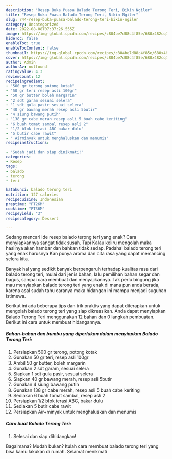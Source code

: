 ```yaml
---
description: "Resep Buka Puasa Balado Terong Teri, Bikin Ngiler"
title: "Resep Buka Puasa Balado Terong Teri, Bikin Ngiler"
slug: 744-resep-buka-puasa-balado-terong-teri-bikin-ngiler
category: Uncategorized
date: 2022-08-08T07:37:26.555Z
image: https://img-global.cpcdn.com/recipes/c804be7d88c4f85e/680x482cq70/balado-terong-teri-foto-resep-utama.jpg
hideToc: false
enableToc: true
enableTocContent: false
thumbnail: https://img-global.cpcdn.com/recipes/c804be7d88c4f85e/680x482cq70/balado-terong-teri-foto-resep-utama.jpg
cover: https://img-global.cpcdn.com/recipes/c804be7d88c4f85e/680x482cq70/balado-terong-teri-foto-resep-utama.jpg
author: Admin
authorAv: notfound
ratingvalue: 4.3
reviewcount: 12
recipeingredient:
- "500 gr terong potong kotak"
- "50 gr teri resep asli 100gr"
- "50 gr butter boleh margarin"
- "2 sdt garam sesuai selera"
- "1 sdt gula pasir sesuai selera"
- "40 gr bawang merah resep asli 5butir"
- "4 siung bawang putih"
- "138 gr cabe merah resep asli 5 buah cabe keriting"
- "6 buah tomat sambal resep asli 2"
- "1/2 blok terasi ABC bakar dulu"
- "5 butir cabe rawit"
- " Airminyak untuk menghaluskan dan menumis"
recipeinstructions:

- "Sudah jadi dan siap dinikmati!"
categories:
- Resep
tags:
- balado
- terong
- teri

katakunci: balado terong teri 
nutrition: 127 calories
recipecuisine: Indonesian
preptime: "PT26M"
cooktime: "PT36M"
recipeyield: "3"
recipecategory: Dessert

---
```



Sedang mencari ide resep balado terong teri yang enak? Cara menyiapkannya sangat tidak susah. Tapi Kalau keliru mengolah maka hasilnya akan hambar dan bahkan tidak sedap. Padahal balado terong teri yang enak harusnya Kan punya aroma dan cita rasa yang dapat memancing selera kita.


Banyak hal yang sedikit banyak berpengaruh terhadap kualitas rasa dari balado terong teri, mulai dari jenis bahan, lalu pemilihan bahan segar dan bagus, sampai cara membuat dan menyajikannya. Tak perlu bingung jika mau menyiapkan balado terong teri yang enak di mana pun anda berada, karena asal sudah tahu caranya maka hidangan ini mampu menjadi suguhan istimewa.




Berikut ini ada beberapa tips dan trik praktis yang dapat diterapkan untuk mengolah balado terong teri yang siap dikreasikan. Anda dapat menyiapkan Balado Terong Teri menggunakan 12 bahan dan 0 langkah pembuatan. Berikut ini cara untuk membuat hidangannya.

<!--inarticleads1-->

##### Bahan-bahan dan bumbu yang diperlukan dalam menyiapkan Balado Terong Teri:

1. Persiapkan 500 gr terong, potong kotak
1. Gunakan 50 gr teri, resep asli 100gr
1. Ambil 50 gr butter, boleh margarin
1. Gunakan 2 sdt garam, sesuai selera
1. Siapkan 1 sdt gula pasir, sesuai selera
1. Siapkan 40 gr bawang merah, resep asli 5butir
1. Gunakan 4 siung bawang putih
1. Gunakan 138 gr cabe merah, resep asli 5 buah cabe keriting
1. Sediakan 6 buah tomat sambal, resep asli 2
1. Persiapkan 1/2 blok terasi ABC, bakar dulu
1. Sediakan 5 butir cabe rawit
1. Persiapkan  Air+minyak untuk menghaluskan dan menumis




<!--inarticleads2-->

##### Cara buat Balado Terong Teri:


1. Selesai dan siap dihidangkan!



Bagaimana? Mudah bukan? Itulah cara membuat balado terong teri yang bisa kamu lakukan di rumah. Selamat menikmati
